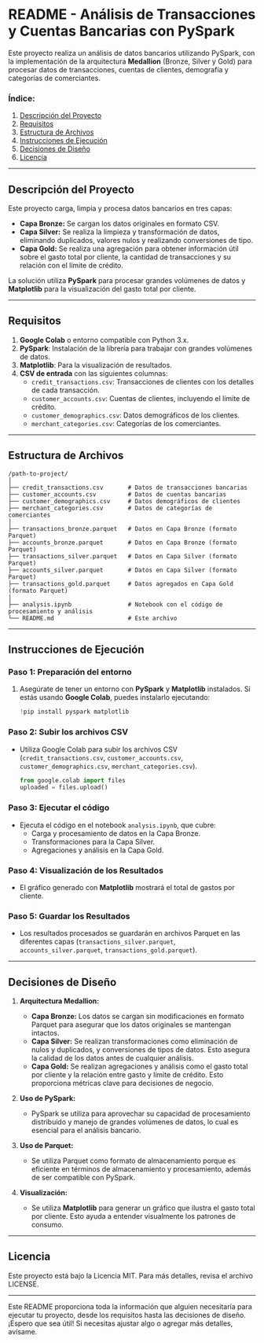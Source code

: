 

# **README - Análisis de Transacciones y Cuentas Bancarias con PySpark**

Este proyecto realiza un análisis de datos bancarios utilizando PySpark, con la implementación de la arquitectura **Medallion** (Bronze, Silver y Gold) para procesar datos de transacciones, cuentas de clientes, demografía y categorías de comerciantes. 

### **Índice:**
1. [Descripción del Proyecto](#descripción-del-proyecto)
2. [Requisitos](#requisitos)
3. [Estructura de Archivos](#estructura-de-archivos)
4. [Instrucciones de Ejecución](#instrucciones-de-ejecución)
5. [Decisiones de Diseño](#decisiones-de-diseño)
6. [Licencia](#licencia)

---

## **Descripción del Proyecto**

Este proyecto carga, limpia y procesa datos bancarios en tres capas:
- **Capa Bronze:** Se cargan los datos originales en formato CSV.
- **Capa Silver:** Se realiza la limpieza y transformación de datos, eliminando duplicados, valores nulos y realizando conversiones de tipo.
- **Capa Gold:** Se realiza una agregación para obtener información útil sobre el gasto total por cliente, la cantidad de transacciones y su relación con el límite de crédito.

La solución utiliza **PySpark** para procesar grandes volúmenes de datos y **Matplotlib** para la visualización del gasto total por cliente.

---

## **Requisitos**

1. **Google Colab** o entorno compatible con Python 3.x.
2. **PySpark**: Instalación de la librería para trabajar con grandes volúmenes de datos.
3. **Matplotlib**: Para la visualización de resultados.
4. **CSV de entrada** con las siguientes columnas:
   - `credit_transactions.csv`: Transacciones de clientes con los detalles de cada transacción.
   - `customer_accounts.csv`: Cuentas de clientes, incluyendo el límite de crédito.
   - `customer_demographics.csv`: Datos demográficos de los clientes.
   - `merchant_categories.csv`: Categorías de los comerciantes.

---

## **Estructura de Archivos**

```
/path-to-project/
│
├── credit_transactions.csv       # Datos de transacciones bancarias
├── customer_accounts.csv         # Datos de cuentas bancarias
├── customer_demographics.csv     # Datos demográficos de clientes
├── merchant_categories.csv       # Datos de categorías de comerciantes
│
├── transactions_bronze.parquet   # Datos en Capa Bronze (formato Parquet)
├── accounts_bronze.parquet       # Datos en Capa Bronze (formato Parquet)
├── transactions_silver.parquet   # Datos en Capa Silver (formato Parquet)
├── accounts_silver.parquet       # Datos en Capa Silver (formato Parquet)
├── transactions_gold.parquet     # Datos agregados en Capa Gold (formato Parquet)
│
├── analysis.ipynb                # Notebook con el código de procesamiento y análisis
└── README.md                     # Este archivo
```

---

## **Instrucciones de Ejecución**

### Paso 1: Preparación del entorno
1. Asegúrate de tener un entorno con **PySpark** y **Matplotlib** instalados. Si estás usando **Google Colab**, puedes instalarlo ejecutando:
   ```python
   !pip install pyspark matplotlib
   ```

### Paso 2: Subir los archivos CSV
- Utiliza Google Colab para subir los archivos CSV (`credit_transactions.csv`, `customer_accounts.csv`, `customer_demographics.csv`, `merchant_categories.csv`).
  ```python
  from google.colab import files
  uploaded = files.upload()
  ```

### Paso 3: Ejecutar el código
- Ejecuta el código en el notebook `analysis.ipynb`, que cubre:
  - Carga y procesamiento de datos en la Capa Bronze.
  - Transformaciones para la Capa Silver.
  - Agregaciones y análisis en la Capa Gold.

### Paso 4: Visualización de los Resultados
- El gráfico generado con **Matplotlib** mostrará el total de gastos por cliente.

### Paso 5: Guardar los Resultados
- Los resultados procesados se guardarán en archivos Parquet en las diferentes capas (`transactions_silver.parquet`, `accounts_silver.parquet`, `transactions_gold.parquet`).

---

## **Decisiones de Diseño**

1. **Arquitectura Medallion:**
   - **Capa Bronze:** Los datos se cargan sin modificaciones en formato Parquet para asegurar que los datos originales se mantengan intactos.
   - **Capa Silver:** Se realizan transformaciones como eliminación de nulos y duplicados, y conversiones de tipos de datos. Esto asegura la calidad de los datos antes de cualquier análisis.
   - **Capa Gold:** Se realizan agregaciones y análisis como el gasto total por cliente y la relación entre gasto y límite de crédito. Esto proporciona métricas clave para decisiones de negocio.

2. **Uso de PySpark:**
   - PySpark se utiliza para aprovechar su capacidad de procesamiento distribuido y manejo de grandes volúmenes de datos, lo cual es esencial para el análisis bancario.

3. **Uso de Parquet:**
   - Se utiliza Parquet como formato de almacenamiento porque es eficiente en términos de almacenamiento y procesamiento, además de ser compatible con PySpark.

4. **Visualización:**
   - Se utiliza **Matplotlib** para generar un gráfico que ilustra el gasto total por cliente. Esto ayuda a entender visualmente los patrones de consumo.

---

## **Licencia**

Este proyecto está bajo la Licencia MIT. Para más detalles, revisa el archivo LICENSE.

---

Este README proporciona toda la información que alguien necesitaría para ejecutar tu proyecto, desde los requisitos hasta las decisiones de diseño. ¡Espero que sea útil! Si necesitas ajustar algo o agregar más detalles, avísame.
